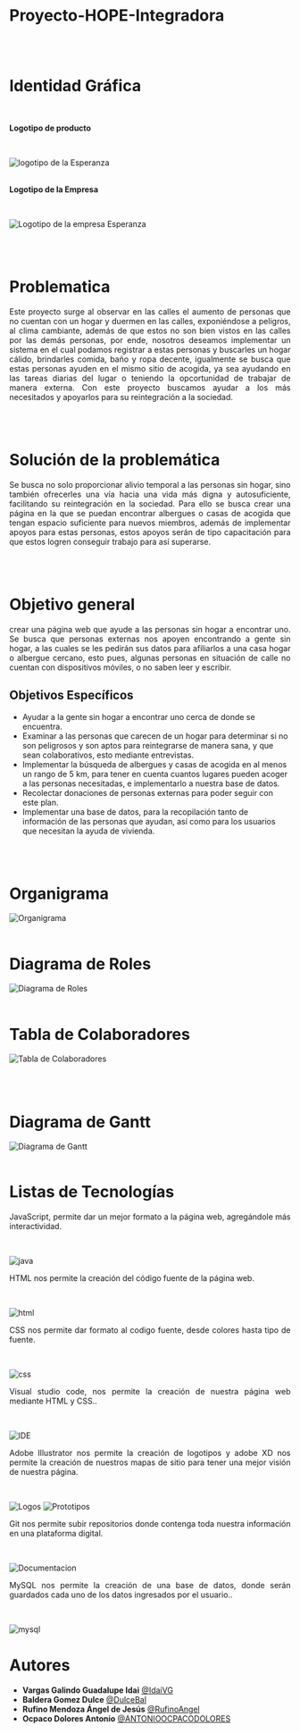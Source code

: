 # Proyecto-HOPE-Integradora
<br>
<br>

# **Identidad Gráfica**
<br>

**Logotipo de producto**

<br>

![logotipo de la Esperanza](/Assets/Logo_Hope.jpg) 
<br>
<br>

**Logotipo de la Empresa**

<br>

![Logotipo de la empresa Esperanza](/Assets/Hope_empresa.png)

<br>
<br>

# **Problematica**
<p align = "justify">
Este proyecto surge al observar en las calles el aumento de personas que no cuentan con un hogar y duermen en las calles, exponiéndose a peligros, al clima cambiante, además de que estos no son bien vistos en las calles por las demás personas, por ende, nosotros deseamos implementar un sistema en el cual podamos registrar a estas personas y buscarles un hogar cálido, brindarles comida, baño y ropa decente, igualmente se busca que estas personas ayuden en el mismo sitio de acogida, ya sea ayudando en las tareas diarias del lugar o teniendo la opcortunidad de trabajar de manera externa. Con este proyecto buscamos ayudar a los más necesitados y apoyarlos para su reintegración a la sociedad.</p>
<br>
<br>

# **Solución de la problemática**
<p align ="justify">
Se busca no solo proporcionar alivio temporal a las personas sin hogar, sino también ofrecerles una vía hacia una vida más digna y autosuficiente, facilitando su reintegración en la sociedad. Para ello se busca crear una página en la que se puedan encontrar albergues o casas de acogida que tengan espacio suficiente para nuevos miembros, además de implementar apoyos para estas personas, estos apoyos serán de tipo capacitación para que estos logren conseguir trabajo para así superarse.</p>

<br>
<br>

# **Objetivo general**
<p align = "justify">
crear una página web que ayude a las personas sin hogar a encontrar uno. Se busca que personas externas nos apoyen encontrando a gente sin hogar, a las cuales se les pedirán sus datos para afiliarlos a una casa hogar o albergue cercano, esto pues, algunas personas en situación de calle no cuentan con dispositivos móviles, o no saben leer y escribir.</p>

## **Objetivos Específicos**
- Ayudar a la gente sin hogar a encontrar uno cerca de donde se encuentra.
- Examinar a las personas que carecen de un hogar para determinar si no son peligrosos y son aptos para reintegrarse de manera sana, y que sean colaborativos, esto mediante entrevistas.
- Implementar la búsqueda de albergues y casas de acogida en al menos un rango de 5 km, para tener en cuenta cuantos lugares pueden acoger a las personas necesitadas, e implementarlo a nuestra base de datos.
- Recolectar donaciones de personas externas para poder seguir con este plan.
- Implementar una base de datos, para la recopilación tanto de información de las personas que ayudan, así como para los usuarios que necesitan la ayuda de vivienda.

<br>
<br>

# **Organigrama**
![Organigrama](/Assets/Organigrama.png) 
<br>
<br>

# **Diagrama de Roles**
![Diagrama de Roles](/Assets/Diagrama%20de%20Roles.png)
<br>
<br>

# **Tabla de Colaboradores**
![Tabla de Colaboradores](/Assets/Tabla%20de%20colaboradores.png)

<br>
<br>

# **Diagrama de Gantt**
![Diagrama de Gantt](/Assets/Diagrama_de_Gantt.png)
<br>
<br>

# **Listas de Tecnologías**
<p align = "justify">JavaScript, permite dar un mejor formato a la página web, agregándole más interactividad.</p><br>

![java](/Assets/JavaScript.svg)

<p align = "justify">HTML nos permite la creación del código fuente de la página web.</p><br>

![html](/Assets/HTML5.svg) 

<p align = "justify">CSS nos permite dar formato al codigo fuente, desde colores hasta tipo de fuente.</p><br>

![css](/Assets/CSS3-1572B6.svg)

<p align = "justify">Visual studio code, nos permite la creación de nuestra página web mediante HTML y CSS..</p><br>

![IDE](/Assets/Visual_Studio_Code-0078D4.svg)

<p align = "justify">Adobe Illustrator nos permite la creación de logotipos y adobe XD nos permite la creación de nuestros mapas de sitio para tener una mejor visión de nuestra página.</p><br>

![Logos](/Assets/Adobe_Illustrator-FF9A00.svg) ![Prototipos](/Assets/Adobe%20_XD-470137.svg)

<p align = "justify">Git nos permite subir repositorios donde contenga toda nuestra información en una plataforma digital.</p><br>

![Documentacion](/Assets/GIT-E44C30.svg)

<p align = "justify">MySQL nos permite la creación de una base de datos, donde serán guardados cada uno de los datos ingresados por el usuario..</p><br>

![mysql](/Assets/MySQL-005C84.svg)


# **Autores**
- **Vargas Galindo Guadalupe Idai** [@IdaiVG](https://github.com/IdaiVG)
- **Baldera Gomez Dulce** [@DulceBal](https://github.com/DulceBal)
- **Rufino Mendoza Ángel de Jesús** [@RufinoAngel](https://github.com/RufinoAngel)
- **Ocpaco Dolores Antonio** [@ANTONIOOCPACODOLORES](https://github.com/ANTONIOOCPACODOLORES)